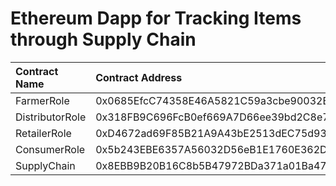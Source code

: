 # Ethereum Dapp for Tracking Items through Supply Chain

| Contract Name | Contract Address|
|:--------------|:----------------|
|FarmerRole|0x0685EfcC74358E46A5821C59a3cbe90032BfeF37|
|DistributorRole|0x318FB9C696FcB0ef669A7D66ee39bd2C8e77f210|
|RetailerRole|0xD4672ad69F85B21A9A43bE2513dEC75d93d6A0b0|
|ConsumerRole|0x5b243EBE6357A56032D56eB1E1760E362Df1D14C
|SupplyChain|0x8EBB9B20B16C8b5B47972BDa371a01Ba47Cb5e68|
